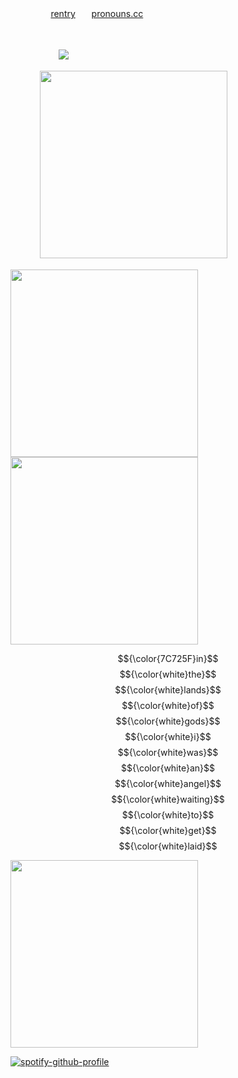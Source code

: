 ㅤㅤㅤㅤㅤ[rentry](https://rentry.co/marner-16)ㅤㅤ[pronouns.cc](https://pronouns.cc/@angelust)
ㅤㅤㅤ

ㅤㅤㅤ

ㅤㅤㅤㅤㅤㅤ![](https://komarev.com/ghpvc/?username=lustangel&label=maggots&color=7C725F)

ㅤㅤ
ㅤ
<img src="https://files.catbox.moe/wqrhln.gif" width="300">

<img src="https://files.catbox.moe/5pyf3e.jpg" width="300">

<img src="https://files.catbox.moe/wqrhln.gif" width="300">


$${\color{7C725F}in}$$ $${\color{white}the}$$ $${\color{white}lands}$$ $${\color{white}of}$$ $${\color{white}gods}$$ $${\color{white}i}$$ $${\color{white}was}$$ $${\color{white}an}$$ $${\color{white}angel}$$ $${\color{white}waiting}$$ $${\color{white}to}$$ $${\color{white}get}$$ $${\color{white}laid}$$
 
<img src="https://files.catbox.moe/wqrhln.gif" width="300">

[![spotify-github-profile](https://spotify-github-profile.kittinanx.com/api/view?uid=31zbblnlr2w65oeixrz3ikwwf7xq&cover_image=true&theme=novatorem&show_offline=false&background_color=121212&interchange=true&bar_color=53b14f&bar_color_cover=true)](https://github.com/kittinan/spotify-github-profile)
